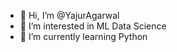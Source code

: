 - 👋 Hi, I’m @YajurAgarwal
- 👀 I’m interested in ML Data Science 
- 🌱 I’m currently learning Python


<!---
YajurAgarwal/YajurAgarwal is a ✨ special ✨ repository because its `README.md` (this file) appears on your GitHub profile.
You can click the Preview link to take a look at your changes.
--->
